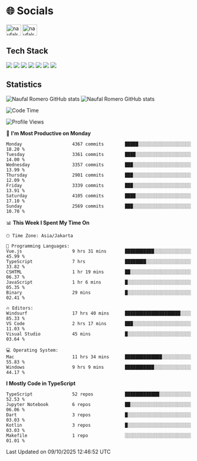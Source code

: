 <h1 align="">🌐 Socials</h1>
<p align="left">
<a href="https://linkedin.com/in/naufal-romero-putra-pratama-9ab816177/" target="blank"><img align="center" src="https://raw.githubusercontent.com/rahuldkjain/github-profile-readme-generator/master/src/images/icons/Social/linked-in-alt.svg" alt="naufalromero" height="30" width="40" /></a>
<a href="https://instagram.com/naufalromero" target="blank"><img align="center" src="https://raw.githubusercontent.com/rahuldkjain/github-profile-readme-generator/master/src/images/icons/Social/instagram.svg" alt="naufalromero" height="30" width="40" /></a>
</p>


<h2 align="">Tech Stack</h2>
<div align="">
  <img src="https://img.shields.io/badge/next.js-000000?style=for-the-badge&logo=nextdotjs&logoColor=white"/>
 <img src="https://img.shields.io/badge/typescript-%23007ACC.svg?style=for-the-badge&logo=typescript&logoColor=white"/>
 <img src="https://img.shields.io/badge/react-%2320232a.svg?style=for-the-badge&logo=react&logoColor=%2361DAFB"/>
 <img src="https://img.shields.io/badge/tailwindcss-%2338B2AC.svg?style=for-the-badge&logo=tailwind-css&logoColor=white"/>
 <img src="https://img.shields.io/badge/Prisma-3982CE?style=for-the-badge&logo=Prisma&logoColor=white"/>
 <img src="https://img.shields.io/badge/javascript-%23323330.svg?style=for-the-badge&logo=javascript&logoColor=%23F7DF1E"/>
 <img src="https://img.shields.io/badge/java-%23ED8B00.svg?style=for-the-badge&logo=openjdk&logoColor=white"/>
</div>


<h2 align="">Statistics</h2>
<div align="">
<img src="https://github-readme-stats-xi-nine-74.vercel.app/api?username=romves&show_icons=true&theme=tokyonight&include_all_commits=true&count_private=true" alt="Naufal Romero GitHub stats"/>
<img src="https://github-readme-stats-xi-nine-74.vercel.app/api/top-langs/?username=romves&theme=tokyonight&hide_border=false&include_all_commits=true&count_private=true&layout=compact" alt="Naufal Romero GitHub stats"/>
</div>

<!--START_SECTION:waka-->
![Code Time](http://img.shields.io/badge/Code%20Time-2%2C979%20hrs%2021%20mins-blue)

![Profile Views](http://img.shields.io/badge/Profile%20Views-0-blue)

📅 **I'm Most Productive on Monday** 

```text
Monday                   4367 commits        █████░░░░░░░░░░░░░░░░░░░░   18.20 % 
Tuesday                  3361 commits        ████░░░░░░░░░░░░░░░░░░░░░   14.00 % 
Wednesday                3357 commits        ███░░░░░░░░░░░░░░░░░░░░░░   13.99 % 
Thursday                 2901 commits        ███░░░░░░░░░░░░░░░░░░░░░░   12.09 % 
Friday                   3339 commits        ███░░░░░░░░░░░░░░░░░░░░░░   13.91 % 
Saturday                 4105 commits        ████░░░░░░░░░░░░░░░░░░░░░   17.10 % 
Sunday                   2569 commits        ███░░░░░░░░░░░░░░░░░░░░░░   10.70 % 
```


📊 **This Week I Spent My Time On** 

```text
🕑︎ Time Zone: Asia/Jakarta

💬 Programming Languages: 
Vue.js                   9 hrs 31 mins       ███████████░░░░░░░░░░░░░░   45.99 % 
TypeScript               7 hrs               ████████░░░░░░░░░░░░░░░░░   33.82 % 
CSHTML                   1 hr 19 mins        ██░░░░░░░░░░░░░░░░░░░░░░░   06.37 % 
JavaScript               1 hr 6 mins         █░░░░░░░░░░░░░░░░░░░░░░░░   05.35 % 
Binary                   29 mins             █░░░░░░░░░░░░░░░░░░░░░░░░   02.41 % 

🔥 Editors: 
Windsurf                 17 hrs 40 mins      █████████████████████░░░░   85.33 % 
VS Code                  2 hrs 17 mins       ███░░░░░░░░░░░░░░░░░░░░░░   11.03 % 
Visual Studio            45 mins             █░░░░░░░░░░░░░░░░░░░░░░░░   03.64 % 

💻 Operating System: 
Mac                      11 hrs 34 mins      ██████████████░░░░░░░░░░░   55.83 % 
Windows                  9 hrs 9 mins        ███████████░░░░░░░░░░░░░░   44.17 % 
```

**I Mostly Code in TypeScript** 

```text
TypeScript               52 repos            █████████████░░░░░░░░░░░░   52.53 % 
Jupyter Notebook         6 repos             ██░░░░░░░░░░░░░░░░░░░░░░░   06.06 % 
Dart                     3 repos             █░░░░░░░░░░░░░░░░░░░░░░░░   03.03 % 
Kotlin                   3 repos             █░░░░░░░░░░░░░░░░░░░░░░░░   03.03 % 
Makefile                 1 repo              ░░░░░░░░░░░░░░░░░░░░░░░░░   01.01 % 
```




 Last Updated on 09/10/2025 12:46:52 UTC
<!--END_SECTION:waka-->
